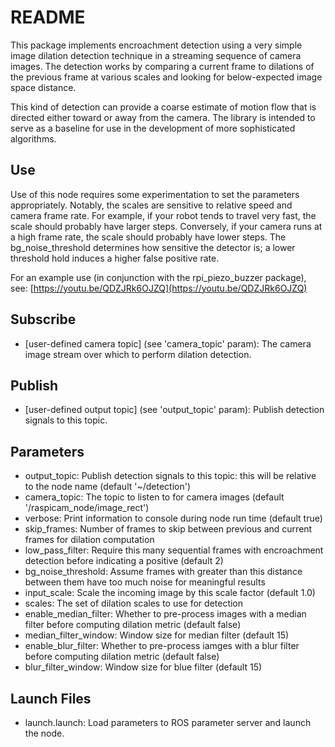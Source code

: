 # README #

This package implements encroachment detection using a very simple image
dilation detection technique in a streaming sequence of camera images. The
detection works by comparing a current frame to dilations of the previous frame
at various scales and looking for below-expected image space distance.

This kind of detection can provide a coarse estimate of motion flow that is
directed either toward or away from the camera. The library is intended to
serve as a baseline for use in the development of more sophisticated
algorithms.

## Use ##

Use of this node requires some experimentation to set the parameters
appropriately. Notably, the scales are sensitive to relative speed and camera
frame rate. For example, if your robot tends to travel very fast, the scale
should probably have larger steps. Conversely, if your camera runs at a high
frame rate, the scale should probably have lower steps. The bg\_noise\_threshold
determines how sensitive the detector is; a lower threshold hold induces a
higher false positive rate.

For an example use (in conjunction with the rpi\_piezo\_buzzer package), see: [https://youtu.be/QDZJRk6OJZQ](https://youtu.be/QDZJRk6OJZQ)

## Subscribe ##

* \[user-defined camera topic\] (see 'camera\_topic' param): The camera image stream over which to perform dilation detection.

## Publish ##

* \[user-defined output topic\] (see 'output\_topic' param): Publish detection signals to this topic.

## Parameters ##

* output\_topic: Publish detection signals to this topic: this will be relative to the node name (default '~/detection')
* camera\_topic: The topic to listen to for camera images (default '/raspicam\_node/image\_rect')
* verbose: Print information to console during node run time (default true)
* skip\_frames: Number of frames to skip between previous and current frames for dilation computation
* low\_pass\_filter: Require this many sequential frames with encroachment detection before indicating a positive (default 2)
* bg\_noise\_threshold: Assume frames with greater than this distance between them have too much noise for meaningful results
* input\_scale: Scale the incoming image by this scale factor (default 1.0)
* scales: The set of dilation scales to use for detection 
* enable\_median\_filter: Whether to pre-process images with a median filter before computing dilation metric (default false)
* median\_filter\_window: Window size for median filter (default 15)
* enable\_blur\_filter: Whether to pre-process iamges with a blur filter before computing dilation metric (default false)
* blur\_filter\_window: Window size for blue filter (default 15)

## Launch Files ##

* launch.launch: Load parameters to ROS parameter server and launch the node.
